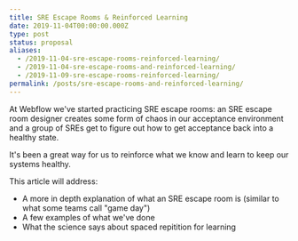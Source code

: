 ```yaml
---
title: SRE Escape Rooms & Reinforced Learning
date: 2019-11-04T00:00:00.000Z
type: post
status: proposal
aliases:
  - /2019-11-04-sre-escape-rooms-reinforced-learning/
  - /2019-11-04-sre-escape-rooms-and-reinforced-learning/
  - /2019-11-09-sre-escape-rooms-reinforced-learning/
permalink: /posts/sre-escape-rooms-and-reinforced-learning/
---
```




At Webflow we've started practicing SRE escape rooms: an SRE escape room designer creates some form of chaos in our acceptance environment and a group of SREs get to figure out how to get acceptance back into a healthy state.

It's been a great way for us to reinforce what we know and learn to keep our systems healthy.

This article will address:

- A more in depth explanation of what an SRE escape room is (similar to what some teams call "game day")
- A few examples of what we've done
- What the science says about spaced repitition for learning
